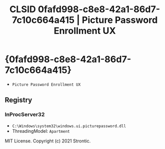 ﻿---
title: "CLSID 0fafd998-c8e8-42a1-86d7-7c10c664a415 | Picture Password Enrollment UX"
excerpt: What is COM-Object CLSID 0fafd998-c8e8-42a1-86d7-7c10c664a415?
---

# {0fafd998-c8e8-42a1-86d7-7c10c664a415}

* `Picture Password Enrollment UX`

## Registry


### InProcServer32

* `C:\Windows\system32\windows.ui.picturepassword.dll`
* ThreadingModel: `Apartment`

MIT License. Copyright (c) 2021 Strontic.


